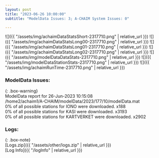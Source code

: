 ```yaml
---
layout: post
title: "2023-06-26 10:00:00"
subtitle: "ModelData Issues: 3; A-CHAIM System Issues: 0"

---
```


![]({{ "/assets/img/achaimDataStatsShort-2317710.png" | relative_url }})
![]({{ "/assets/img/achaimDataStatsLong00-2317710.png" | relative_url }})
![]({{ "/assets/img/achaimDataStatsLong01-2317710.png" | relative_url }})
![]({{ "/assets/img/achaimDataStatsLong02-2317710.png" | relative_url }})
![]({{ "/assets/img/modelDataDataStats-2317710.png" | relative_url }})
![]({{ "/assets/img/modelDataStationStats-2317710.png" | relative_url }})
![]({{ "/assets/img/achaimRunTime-2317710.png" | relative_url }})


### ModelData Issues:  
  
{: .box-warning}  
 ModelData report for 26-Jun-2023 10:15:08   
 /home2/achaim1/A-CHAIM/modelData/2023/177/10/modelData.mat   
 0% of all possible stations for IONO were downloaded. x188   
 0% of all possible stations for KASI were downloaded. x3193   
 0% of all possible stations for KARTVERKET were downloaded. x2902   
  


### Logs:  
  
{: .box-note}  
[Logs.zip]({{ "/assets/other/logs.zip" | relative_url }})  
[Log Info]({{ "/logInfo" | relative_url }})  
